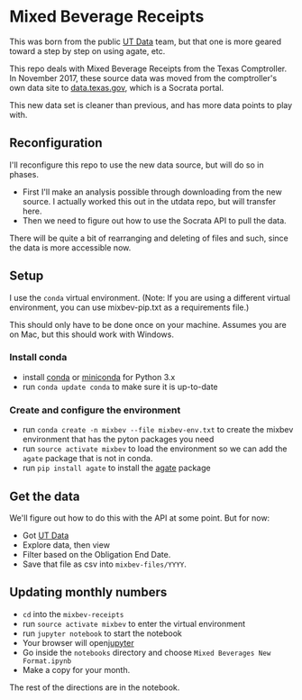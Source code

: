 Mixed Beverage Receipts
=============================

This was born from the public [UT Data](https://github.com/utdata/mixbev-receipts/) team, but that one is more geared toward a step by step on using agate, etc.

This repo deals with Mixed Beverage Receipts from the Texas Comptroller. In November 2017, these source data was moved from the comptroller's own data site to [data.texas.gov](https://data.texas.gov/Government-and-Taxes/Mixed-Beverage-Gross-Receipts/naix-2893), which is a Socrata portal.

This new data set is cleaner than previous, and has more data points to play with.

## Reconfiguration

I'll reconfigure this repo to use the new data source, but will do so in phases.
- First I'll make an analysis possible through downloading from the new source. I actually worked this out in the utdata repo, but will transfer here.
- Then we need to figure out how to use the Socrata API to pull the data.

There will be quite a bit of rearranging and deleting of files and such, since the data is more accessible now.

## Setup

I use the `conda` virtual environment. (Note: If you are using a different virtual environment, you can use mixbev-pip.txt  as a requirements file.)

This should only have to be done once on your machine. Assumes you are on Mac, but this should work with Windows.

### Install conda
- install [conda](https://conda.io/docs/download.html) or [miniconda](https://conda.io/miniconda.html) for Python 3.x
- run `conda update conda` to make sure it is up-to-date

### Create and configure the environment
- run `conda create -n mixbev --file mixbev-env.txt` to create the mixbev environment that has the pyton packages you need
- run `source activate mixbev` to load the environment so we can add the `agate` package that is not in conda.
- run `pip install agate` to install the [agate](http://agate.readthedocs.io/) package

## Get the data

We'll figure out how to do this with the API at some point. But for now:

- Got [UT Data](https://github.com/utdata/mixbev-receipts/)
- Explore data, then view
- Filter based on the Obligation End Date.
- Save that file as csv into `mixbev-files/YYYY`.

## Updating monthly numbers

- `cd` into the `mixbev-receipts`
- run `source activate mixbev` to enter the virtual environment
- run `jupyter notebook` to start the notebook
- Your browser will open[jupyter](http://localhost:8888/tree)
- Go inside the `notebooks` directory and choose `Mixed Beverages New Format.ipynb`
- Make a copy for your month. 

The rest of the directions are in the notebook.
